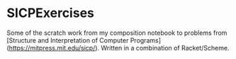# SICPExercises

Some of the scratch work from my composition notebook to problems from [Structure and Interpretation of Computer Programs] (https://mitpress.mit.edu/sicp/). Written in a combination of Racket/Scheme.
